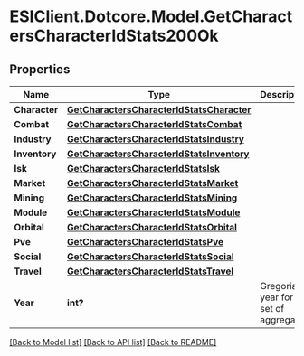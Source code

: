# ESIClient.Dotcore.Model.GetCharactersCharacterIdStats200Ok
## Properties

Name | Type | Description | Notes
------------ | ------------- | ------------- | -------------
**Character** | [**GetCharactersCharacterIdStatsCharacter**](GetCharactersCharacterIdStatsCharacter.md) |  | [optional] 
**Combat** | [**GetCharactersCharacterIdStatsCombat**](GetCharactersCharacterIdStatsCombat.md) |  | [optional] 
**Industry** | [**GetCharactersCharacterIdStatsIndustry**](GetCharactersCharacterIdStatsIndustry.md) |  | [optional] 
**Inventory** | [**GetCharactersCharacterIdStatsInventory**](GetCharactersCharacterIdStatsInventory.md) |  | [optional] 
**Isk** | [**GetCharactersCharacterIdStatsIsk**](GetCharactersCharacterIdStatsIsk.md) |  | [optional] 
**Market** | [**GetCharactersCharacterIdStatsMarket**](GetCharactersCharacterIdStatsMarket.md) |  | [optional] 
**Mining** | [**GetCharactersCharacterIdStatsMining**](GetCharactersCharacterIdStatsMining.md) |  | [optional] 
**Module** | [**GetCharactersCharacterIdStatsModule**](GetCharactersCharacterIdStatsModule.md) |  | [optional] 
**Orbital** | [**GetCharactersCharacterIdStatsOrbital**](GetCharactersCharacterIdStatsOrbital.md) |  | [optional] 
**Pve** | [**GetCharactersCharacterIdStatsPve**](GetCharactersCharacterIdStatsPve.md) |  | [optional] 
**Social** | [**GetCharactersCharacterIdStatsSocial**](GetCharactersCharacterIdStatsSocial.md) |  | [optional] 
**Travel** | [**GetCharactersCharacterIdStatsTravel**](GetCharactersCharacterIdStatsTravel.md) |  | [optional] 
**Year** | **int?** | Gregorian year for this set of aggregates | 

[[Back to Model list]](../README.md#documentation-for-models) [[Back to API list]](../README.md#documentation-for-api-endpoints) [[Back to README]](../README.md)

